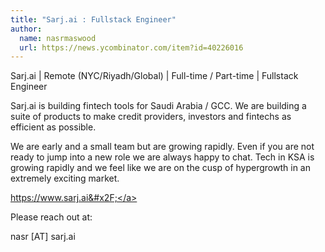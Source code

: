 ```yaml
---
title: "Sarj.ai : Fullstack Engineer"
author:
  name: nasrmaswood
  url: https://news.ycombinator.com/item?id=40226016
---
```

Sarj.ai | Remote (NYC&#x2F;Riyadh&#x2F;Global) | Full-time &#x2F; Part-time | Fullstack Engineer

Sarj.ai is building fintech tools for Saudi Arabia &#x2F; GCC. We are building a suite of products to make credit providers, investors and fintechs as efficient as possible.

We are early and a small team but are growing rapidly. Even if you are not ready to jump into a new role we are always happy to chat. Tech in KSA is growing rapidly and we feel like we are on the cusp of hypergrowth in an extremely exciting market.

<a href="https:&#x2F;&#x2F;www.sarj.ai&#x2F;" rel="nofollow">https:&#x2F;&#x2F;www.sarj.ai&#x2F;</a>

Please reach out at:

nasr [AT] sarj.ai
